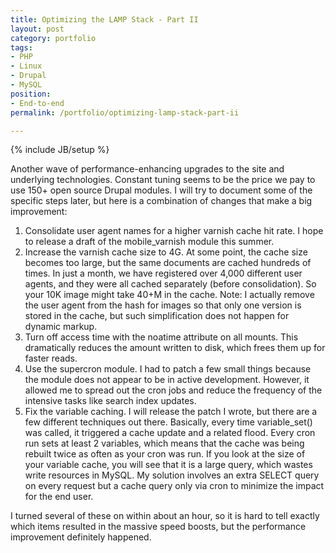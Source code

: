 ```yaml
---
title: Optimizing the LAMP Stack - Part II
layout: post
category: portfolio
tags:
- PHP
- Linux
- Drupal
- MySQL
position:
- End-to-end
permalink: /portfolio/optimizing-lamp-stack-part-ii

---
```

{% include JB/setup %}
<div id="node-111" class="node node-portfolio node-promoted">
  <div class="content clearfix">
    <div class="field field-name-body field-type-text-with-summary field-label-hidden"><div class="field-items"><div class="field-item even"><p>Another wave of performance-enhancing upgrades to the site and underlying technologies. Constant tuning seems to be the price we pay to use 150+ open source Drupal modules. I will try to document some of the specific steps later, but here is a combination of changes that make a big improvement:</p>
<ol><li>
		Consolidate user agent names for a higher varnish cache hit rate. I hope to release a draft of the mobile_varnish module this summer.</li>
	<li>
		Increase the varnish cache size to 4G. At some point, the cache size becomes too large, but the same documents are cached hundreds of times. In just a month, we have registered over 4,000 different user agents, and they were all cached separately (before consolidation). So your 10K image might take 40+M in the cache. Note: I actually remove the user agent from the hash for images so that only one version is stored in the cache, but such simplification does not happen for dynamic markup.</li>
	<li>
		Turn off access time with the noatime attribute on all mounts. This dramatically reduces the amount written to disk, which frees them up for faster reads.</li>
	<li>
		Use the supercron module. I had to patch a few small things because the module does not appear to be in active development. However, it allowed me to spread out the cron jobs and reduce the frequency of the intensive tasks like search index updates.</li>
	<li>
		Fix the variable caching. I will release the patch I wrote, but there are a few different techniques out there. Basically, every time variable_set() was called, it triggered a cache update and a related flood. Every cron run sets at least 2 variables, which means that the cache was being rebuilt twice as often as your cron was run. If you look at the size of your variable cache, you will see that it is a large query, which wastes write resources in MySQL. My solution involves an extra SELECT query on every request but a cache query only via cron to minimize the impact for the end user.</li>
</ol><p>I turned several of these on within about an hour, so it is hard to tell exactly which items resulted in the massive speed boosts, but the performance improvement definitely happened.</p>
</div></div></div>  </div>
</div>

